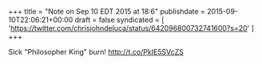 +++
title = "Note on Sep 10 EDT 2015 at 18:6"
publishdate = 2015-09-10T22:06:21+00:00
draft = false
syndicated = [ 'https://twitter.com/chrisjohndeluca/status/642096800732741600?s=20' ]
+++

Sick "Philosopher King" burn! http://t.co/PkIE5SVcZS
